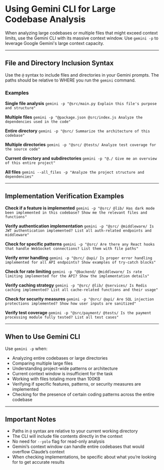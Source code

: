 # Using Gemini CLI for Large Codebase Analysis

When analyzing large codebases or multiple files that might exceed context limits, use the Gemini CLI with its massive context window. Use `gemini -p` to leverage Google Gemini's large context capacity.

---

## File and Directory Inclusion Syntax

Use the `@` syntax to include files and directories in your Gemini prompts. The paths should be relative to WHERE you run the `gemini` command.

### Examples

**Single file analysis**
`gemini -p "@src/main.py Explain this file's purpose and structure"`

**Multiple files**
`gemini -p "@package.json @src/index.js Analyze the dependencies used in the code"`

**Entire directory**
`gemini -p "@src/ Summarize the architecture of this codebase"`

**Multiple directories**
`gemini -p "@src/ @tests/ Analyze test coverage for the source code"`

**Current directory and subdirectories**
`gemini -p "@./ Give me an overview of this entire project"`

**All files**
`gemini --all_files -p "Analyze the project structure and dependencies"`

---

## Implementation Verification Examples

**Check if a feature is implemented**
`gemini -p "@src/ @lib/ Has dark mode been implemented in this codebase? Show me the relevant files and functions"`

**Verify authentication implementation**
`gemini -p "@src/ @middleware/ Is JWT authentication implemented? List all auth-related endpoints and middleware"`

**Check for specific patterns**
`gemini -p "@src/ Are there any React hooks that handle WebSocket connections? List them with file paths"`

**Verify error handling**
`gemini -p "@src/ @api/ Is proper error handling implemented for all API endpoints? Show examples of try-catch blocks"`

**Check for rate limiting**
`gemini -p "@backend/ @middleware/ Is rate limiting implemented for the API? Show the implementation details"`

**Verify caching strategy**
`gemini -p "@src/ @lib/ @services/ Is Redis caching implemented? List all cache-related functions and their usage"`

**Check for security measures**
`gemini -p "@src/ @api/ Are SQL injection protections implemented? Show how user inputs are sanitized"`

**Verify test coverage**
`gemini -p "@src/payment/ @tests/ Is the payment processing module fully tested? List all test cases"`

---

## When to Use Gemini CLI

Use `gemini -p` when:
- Analyzing entire codebases or large directories
- Comparing multiple large files
- Understanding project-wide patterns or architecture
- Current context window is insufficient for the task
- Working with files totaling more than 100KB
- Verifying if specific features, patterns, or security measures are implemented
- Checking for the presence of certain coding patterns across the entire codebase

---

## Important Notes

- Paths in `@` syntax are relative to your current working directory
- The CLI will include file contents directly in the context
- No need for `--yolo` flag for read-only analysis
- Gemini’s context window can handle entire codebases that would overflow Claude’s context
- When checking implementations, be specific about what you’re looking for to get accurate results
